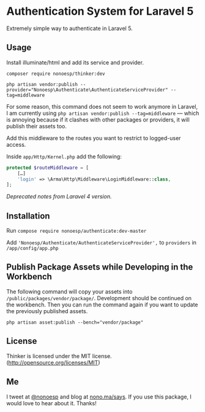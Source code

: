 # Authentication System for Laravel 5

Extremely simple way to authenticate in Laravel 5.

## Usage

Install illuminate/html and add its service and provider.

	composer require nonoesp/thinker:dev

	php artisan vendor:publish --provider="Nonoesp\Authenticate\AuthenticateServiceProvider" --tag=middleware

For some reason, this command does not seem to work anymore in Laravel, I am currently using `php artisan vendor:publish --tag=middleware` — which is annoying because if it clashes with other packages or providers, it will publish their assets too.

Add this middleware to the routes you want to restrict to logged-user access.

Inside `app/Http/Kernel.php` add the following:

```php
protected $routeMiddleware = [
    […]
    'login' => \Arma\Http\Middleware\LoginMiddleware::class,
];
```

*Deprecated notes from Laravel 4 version.*

## Installation

Run `compose require nonoesp/authenticate:dev-master`

Add `'Nonoesp/Authenticate/AuthenticateServiceProvider',` to `providers` in `/app/config/app.php`

## Publish Package Assets while Developing in the Workbench

The following command will copy your assets into `/public/packages/vendor/package/`. Development should be continued on the workbench. Then you can run the command again if you want to update the previously published assets.

`php artisan asset:publish --bench="vendor/package"`

## License

Thinker is licensed under the MIT license. (http://opensource.org/licenses/MIT)

## Me

I tweet at [@nonoesp](http://www.twitter.com/nonoesp) and blog at [nono.ma/says](http://nono.ma/says). If you use this package, I would love to hear about it. Thanks!